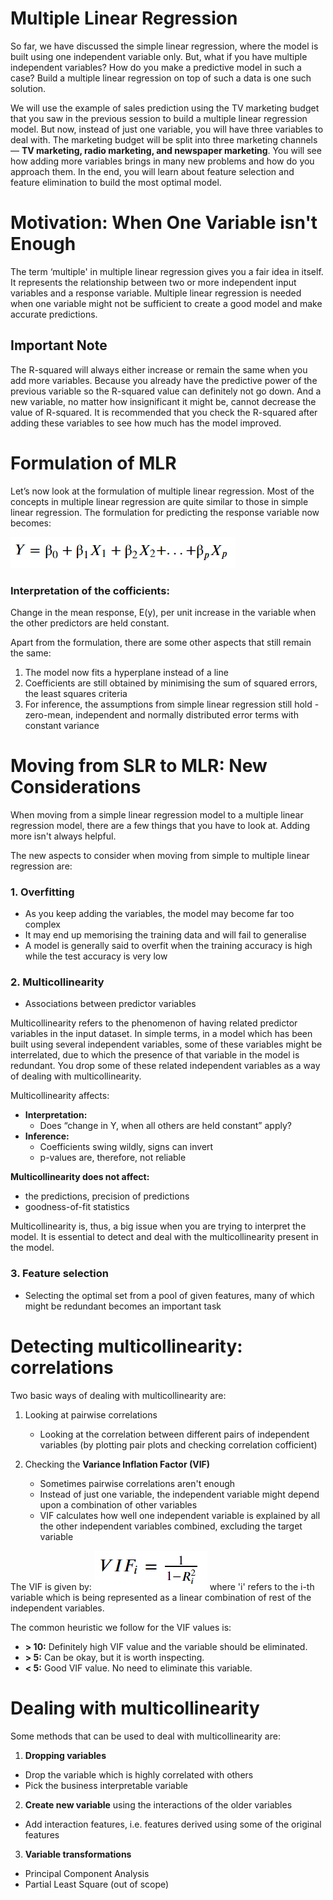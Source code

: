 # Multiple Linear Regression

So far, we have discussed the simple linear regression, where the model is built using one independent variable only. But, what if you have multiple independent variables? How do you make a predictive model in such a case? Build a multiple linear regression on top of such a data is one such solution.

We will use the example of sales prediction using the TV marketing budget that you saw in the previous session to build a multiple linear regression model. But now, instead of just one variable, you will have three variables to deal with. The marketing budget will be split into three marketing channels — **TV marketing, radio marketing, and newspaper marketing**. You will see how adding more variables brings in many new problems and how do you approach them. In the end, you will learn about feature selection and feature elimination to build the most optimal model.

# Motivation: When One Variable isn't Enough

The term ‘multiple' in multiple linear regression gives you a fair idea in itself. It represents the relationship between two or more independent input variables and a response variable. Multiple linear regression is needed when one variable might not be sufficient to create a good model and make accurate predictions.

## Important Note

The R-squared will always either increase or remain the same when you add more variables. Because you already have the predictive power of the previous variable so the R-squared value can definitely not go down. And a new variable, no matter how insignificant it might be, cannot decrease the value of R-squared. It is recommended that you check the R-squared after adding these variables to see how much has the model improved.

# Formulation of MLR

Let’s now look at the formulation of multiple linear regression. Most of the concepts in multiple linear regression are quite similar to those in simple linear regression. The formulation for predicting the response variable now becomes:

![title](mlr-formula.png)

### Interpretation of the cofficients:
Change in the mean response, E(y), per unit increase in the variable when the other predictors are held constant.

Apart from the formulation, there are some other aspects that still remain the same:

1. The model now fits a hyperplane instead of a line
2. Coefficients are still obtained by minimising the sum of squared errors, the least squares criteria
3. For inference, the assumptions from simple linear regression still hold - zero-mean, independent and normally distributed error terms with constant variance

# Moving from SLR to MLR: New Considerations

When moving from a simple linear regression model to a multiple linear regression model, there are a few things that you have to look at. Adding more isn't always helpful.

The new aspects to consider when moving from simple to multiple linear regression are:

### 1. Overfitting
* As you keep adding the variables, the model may become far too complex
* It may end up memorising the training data and will fail to generalise
* A model is generally said to overfit when the training accuracy is high while the test accuracy is very low

### 2. Multicollinearity
* Associations between predictor variables

Multicollinearity refers to the phenomenon of having related predictor variables in the input dataset. In simple terms, in a model which has been built using several independent variables, some of these variables might be interrelated, due to which the presence of that variable in the model is redundant. You drop some of these related independent variables as a way of dealing with multicollinearity.

Multicollinearity affects:

* **Interpretation:**
    * Does “change in Y, when all others are held constant” apply?
* **Inference:**
    * Coefficients swing wildly, signs can invert
    * p-values are, therefore, not reliable

**Multicollinearity does not affect:**
* the predictions, precision of predictions
* goodness-of-fit statistics

Multicollinearity is, thus, a big issue when you are trying to interpret the model. It is essential to detect and deal with the multicollinearity present in the model.

### 3. Feature selection
* Selecting the optimal set from a pool of given features, many of which might be redundant becomes an important task

# Detecting multicollinearity: correlations

Two basic ways of dealing with multicollinearity are:

1. Looking at pairwise correlations
    * Looking at the correlation between different pairs of independent variables (by plotting pair plots and checking correlation cofficient)

2. Checking the **Variance Inflation Factor (VIF)**
    * Sometimes pairwise correlations aren't enough
    * Instead of just one variable, the independent variable might depend upon a combination of other variables
    * VIF calculates how well one independent variable is explained by all the other independent variables combined, excluding the target variable

The VIF is given by:
![title](vif-formula.png)
where 'i' refers to the i-th variable which is being represented as a linear combination of rest of the independent variables. 

The common heuristic we follow for the VIF values is:
* **> 10:**  Definitely high VIF value and the variable should be eliminated.
* **> 5:**  Can be okay, but it is worth inspecting.
* **< 5:** Good VIF value. No need to eliminate this variable.

# Dealing with multicollinearity
Some methods that can be used to deal with multicollinearity are:

1. **Dropping variables**
* Drop the variable which is highly correlated with others
* Pick the business interpretable variable

2. **Create new variable** using the interactions of the older variables
* Add interaction features, i.e. features derived using some of the original features

3. **Variable transformations**
* Principal Component Analysis
* Partial Least Square (out of scope)

